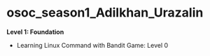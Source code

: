 # osoc_season1_Adilkhan_Urazalin
**Level 1: Foundation**
- Learning Linux Command with Bandit Game:
Level 0

